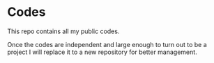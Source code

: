 # Codes
 This repo contains all my public codes.

 Once the codes are independent and large enough to turn out to be a project I will replace it to a new repository for better management.
 
